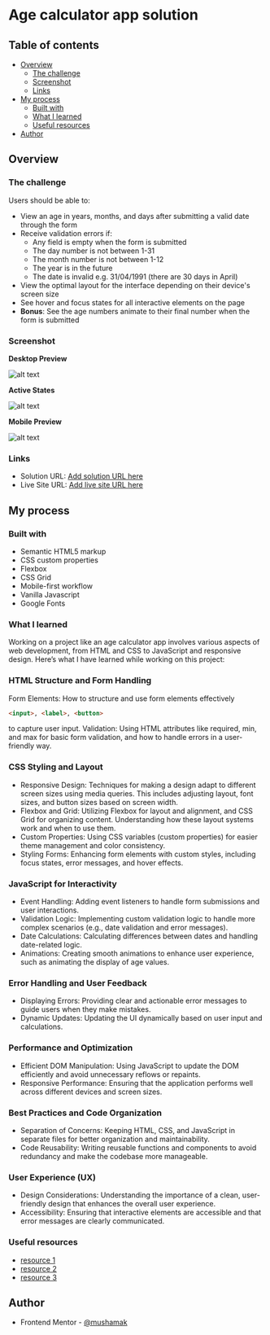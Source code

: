 # Age calculator app solution

## Table of contents

- [Overview](#overview)
  - [The challenge](#the-challenge)
  - [Screenshot](#screenshot)
  - [Links](#links)
- [My process](#my-process)
  - [Built with](#built-with)
  - [What I learned](#what-i-learned)
  - [Useful resources](#useful-resources)
- [Author](#author)

## Overview

### The challenge

Users should be able to:

- View an age in years, months, and days after submitting a valid date through the form
- Receive validation errors if:
  - Any field is empty when the form is submitted
  - The day number is not between 1-31
  - The month number is not between 1-12
  - The year is in the future
  - The date is invalid e.g. 31/04/1991 (there are 30 days in April)
- View the optimal layout for the interface depending on their device's screen size
- See hover and focus states for all interactive elements on the page
- **Bonus**: See the age numbers animate to their final number when the form is submitted

### Screenshot

**Desktop Preview**

![alt text](<../Screenshot 2024-09-03 132029.png>)

**Active States**

![alt text](image.png)

**Mobile Preview**

![alt text](image-1.png)

### Links

- Solution URL: [Add solution URL here](https://your-solution-url.com)
- Live Site URL: [Add live site URL here](https://your-live-site-url.com)

## My process

### Built with

- Semantic HTML5 markup
- CSS custom properties
- Flexbox
- CSS Grid
- Mobile-first workflow
- Vanilla Javascript
- Google Fonts

### What I learned

Working on a project like an age calculator app involves various aspects of web development, from HTML and CSS to JavaScript and responsive design. Here’s what I have learned while working on this project:

### HTML Structure and Form Handling
Form Elements: How to structure and use form elements effectively 
```html
<input>, <label>, <button>
``` 
to capture user input.
Validation: Using HTML attributes like required, min, and max for basic form validation, and how to handle errors in a user-friendly way.
 ### CSS Styling and Layout
- Responsive Design: Techniques for making a design adapt to different screen sizes using media queries. This includes adjusting layout, font sizes, and button sizes based on screen width.
- Flexbox and Grid: Utilizing Flexbox for layout and alignment, and CSS Grid for organizing content. Understanding how these layout systems work and when to use them.
- Custom Properties: Using CSS variables (custom properties) for easier theme management and color consistency.
- Styling Forms: Enhancing form elements with custom styles, including focus states, error messages, and hover effects.
### JavaScript for Interactivity
- Event Handling: Adding event listeners to handle form submissions and user interactions.
- Validation Logic: Implementing custom validation logic to handle more complex scenarios (e.g., date validation and error messages).
- Date Calculations: Calculating differences between dates and handling date-related logic.
- Animations: Creating smooth animations to enhance user experience, such as animating the display of age values.
### Error Handling and User Feedback
- Displaying Errors: Providing clear and actionable error messages to guide users when they make mistakes.
- Dynamic Updates: Updating the UI dynamically based on user input and calculations.
### Performance and Optimization
- Efficient DOM Manipulation: Using JavaScript to update the DOM efficiently and avoid unnecessary reflows or repaints.
- Responsive Performance: Ensuring that the application performs well across different devices and screen sizes.
### Best Practices and Code Organization
- Separation of Concerns: Keeping HTML, CSS, and JavaScript in separate files for better organization and maintainability.
- Code Reusability: Writing reusable functions and components to avoid redundancy and make the codebase more manageable.
### User Experience (UX)
- Design Considerations: Understanding the importance of a clean, user-friendly design that enhances the overall user experience.
- Accessibility: Ensuring that interactive elements are accessible and that error messages are clearly communicated.


### Useful resources

- [ resource 1](https://developer.mozilla.org/en-US/)
- [ resource 2](https://stackoverflow.com/) 
- [ resource 3](https://openai.com/chatgpt/)

## Author
- Frontend Mentor - [@mushamak](https://www.frontendmentor.io/profile/mushamak)
